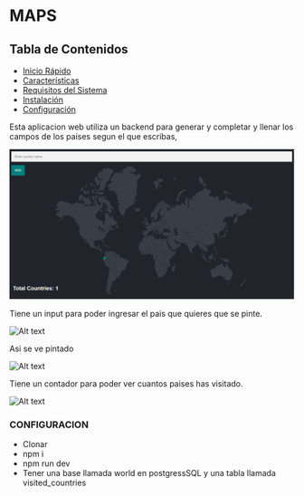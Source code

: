 # MAPS

## Tabla de Contenidos

- [Inicio Rápido](#inicio-rápido)
- [Características](#características)
- [Requisitos del Sistema](#requisitos-del-sistema)
- [Instalación](#instalación)
- [Configuración](#configuración)

Esta aplicacion web utiliza un backend para generar y completar y llenar los campos de los paises segun el que escribas,

![Alt text](public/img/image.png)

Tiene un input para poder ingresar el pais que quieres que se pinte.

![Alt text](image-1.png)

Asi se ve pintado

![Alt text](image-2.png)

Tiene un contador para poder ver cuantos paises has visitado.

![Alt text](image-3.png)

### CONFIGURACION

- Clonar
- npm i
- npm run dev
- Tener una base llamada world en postgressSQL y una tabla llamada visited_countries

